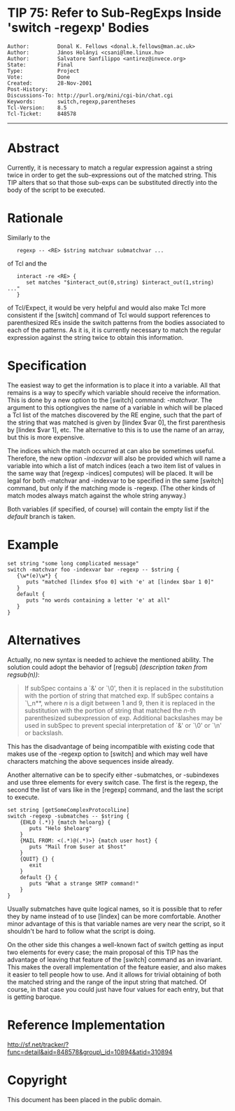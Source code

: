 # TIP 75: Refer to Sub-RegExps Inside 'switch -regexp' Bodies
	Author:         Donal K. Fellows <donal.k.fellows@man.ac.uk>
	Author:         János Holányi <csani@lme.linux.hu>
	Author:         Salvatore Sanfilippo <antirez@invece.org>
	State:          Final
	Type:           Project
	Vote:           Done
	Created:        28-Nov-2001
	Post-History:   
	Discussions-To: http://purl.org/mini/cgi-bin/chat.cgi
	Keywords:       switch,regexp,parentheses
	Tcl-Version:    8.5
	Tcl-Ticket:     848578
-----

# Abstract

Currently, it is necessary to match a regular expression against a
string twice in order to get the sub-expressions out of the matched
string.  This TIP alters that so that those sub-exps can be
substituted directly into the body of the script to be executed.

# Rationale

Similarly to the

	   regexp -- <RE> $string matchvar submatchvar ...

of Tcl and the

	   interact -re <RE> {
	      set matches "$interact_out(0,string) $interact_out(1,string) ..."
	   }

of Tcl/Expect, it would be very helpful and would also make Tcl more
consistent if the [switch] command of Tcl would support references
to parenthesized REs inside the switch patterns from the bodies
associated to each of the patterns.  As it is, it is currently
necessary to match the regular expression against the string twice to
obtain this information.

# Specification

The easiest way to get the information is to place it into a variable.
All that remains is a way to specify which variable should receive the
information.  This is done by a new option to the [switch] command:
_-matchvar_.  The argument to this optiongives the name of a
variable in which will be placed a Tcl list of the matches discovered
by the RE engine, such that the part of the string that was matched is
given by [lindex $var 0], the first parenthesis by [lindex $var
1], etc.  The alternative to this is to use the name of an array, but
this is more expensive.

The indices which the match occurred at can also be sometimes useful.
Therefore, the new option _-indexvar_ will also be provided which
will name a variable into which a list of match indices \(each a two
item list of values in the same way that [regexp -indices] computes\)
will be placed.  It will be legal for both -matchvar and -indexvar to
be specified in the same [switch] command, but only if the matching
mode is -regexp.  \(The other kinds of match modes always match against
the whole string anyway.\)

Both variables \(if specified, of course\) will contain the empty list
if the _default_ branch is taken.

# Example

	set string "some long complicated message"
	switch -matchvar foo -indexvar bar -regexp -- $string {
	   {\w*(e)\w*} {
	      puts "matched [lindex $foo 0] with 'e' at [lindex $bar 1 0]"
	   }
	   default {
	      puts "no words containing a letter 'e' at all"
	   }
	}

# Alternatives

Actually, no new syntax is needed to achieve the mentioned ability.
The solution could adopt the behavior of [regsub] _\(description
taken from regsub\(n\)\)_:

 > If subSpec contains a \`&' or \`\\0', then it is replaced in the
   substitution with the portion of string that matched exp.  If
   subSpec contains a \`\\_n**, where _n_ is a digit between 1 and
   9, then it is replaced in the substitution with the portion of
   string that matched the _n_-th parenthesized subexpression of
   exp.  Additional backslashes may be used in subSpec to prevent
   special interpretation of \`&' or \`\\0' or \`\\n' or backslash.

This has the disadvantage of being incompatible with existing code
that makes use of the -regexp option to [switch] and which may well
have characters matching the above sequences inside already.

Another alternative can be to specify either -submatches, or -subindexes and
use three elements for every switch case. The first is the regexp,
the second the list of vars like in the [regexp] command, and the
last the script to execute.

	set string [getSomeComplexProtocolLine]
	switch -regexp -submatches -- $string {
	    {EHLO (.*)} {match heloarg} {
	       puts "Helo $heloarg"
	    }
	    {MAIL FROM: <(.*)@(.*)>} {match user host} {
	       puts "Mail from $user at $host"
	    }
	    {QUIT} {} {
	       exit
	    }
	    default {} {
	       puts "What a strange SMTP command!"
	    }
	}  

Usually submatches have quite logical names, so it is possible
that to refer they by name instead of to use [lindex] can be
more comfortable. Another minor advantage of this is that variable
names are very near the script, so it shouldn't be hard to follow
what the script is doing.

On the other side this changes a well-known fact of switch getting
as input two elements for every case; the main proposal of this TIP
has the advantage of leaving that feature of the [switch] command as
an invariant.  This makes the overall implementation of the feature
easier, and also makes it easier to tell people how to use.  And it
allows for trivial obtaining of both the matched string and the range
of the input string that matched.  Of course, in that case you could
just have four values for each entry, but that is getting baroque.

# Reference Implementation

<http://sf.net/tracker/?func=detail&aid=848578&group\_id=10894&atid=310894>

# Copyright

This document has been placed in the public domain.

